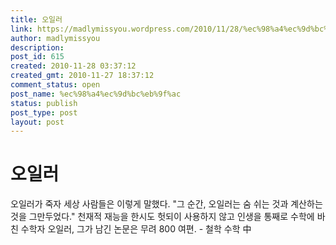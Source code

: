 ```yaml
---
title: 오일러
link: https://madlymissyou.wordpress.com/2010/11/28/%ec%98%a4%ec%9d%bc%eb%9f%ac/
author: madlymissyou
description: 
post_id: 615
created: 2010-11-28 03:37:12
created_gmt: 2010-11-27 18:37:12
comment_status: open
post_name: %ec%98%a4%ec%9d%bc%eb%9f%ac
status: publish
post_type: post
layout: post
---
```


# 오일러

오일러가 죽자 세상 사람들은 이렇게 말했다. "그 순간, 오일러는 숨 쉬는 것과 계산하는 것을 그만두었다." 천재적 재능을 한시도 헛되이 사용하지 않고 인생을 통째로 수학에 바친 수학자 오일러, 그가 남긴 논문은 무려 800 여편. - 철학 수학 中